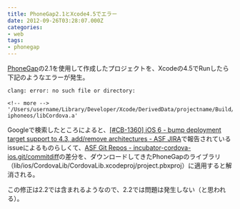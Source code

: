 ```yaml
---
title: PhoneGap2.1とXcode4.5でエラー
date: 2012-09-26T03:28:07.000Z
categories:
- web
tags:
- phonegap
---
```

[PhoneGap](http://www.phonegap.com/)の2.1を使用して作成したプロジェクトを、Xcodeの4.5でRunしたら下記のようなエラーが発生。

```
clang: error: no such file or directory: 

<!-- more -->
'/Users/username/Library/Developer/Xcode/DerivedData/projectname/Build/Products/Debug-iphoneos/libCordova.a'

```

Googleで検索したところによると、[\[#CB-1360\] iOS 6 - bump deployment target support to 4.3, add/remove architectures - ASF JIRA](https://issues.apache.org/jira/browse/CB-1360)で報告されているissueによるものらしくて、[ASF Git Repos - incubator-cordova-ios.git/commitdiff](https://git-wip-us.apache.org/repos/asf?p=incubator-cordova-ios.git;a=commitdiff;h=07b54f14;hp=cf2412b5a0db4c67b144561abd201810e3f5f2a5)の差分を、ダウンロードしてきたPhoneGapのライブラリ（lib/ios/CordovaLib/CordovaLib.xcodeproj/project.pbxproj）に適用すると解消される。

この修正は2.2では含まれるようなので、2.2では問題は発生しない（と思われる）。
